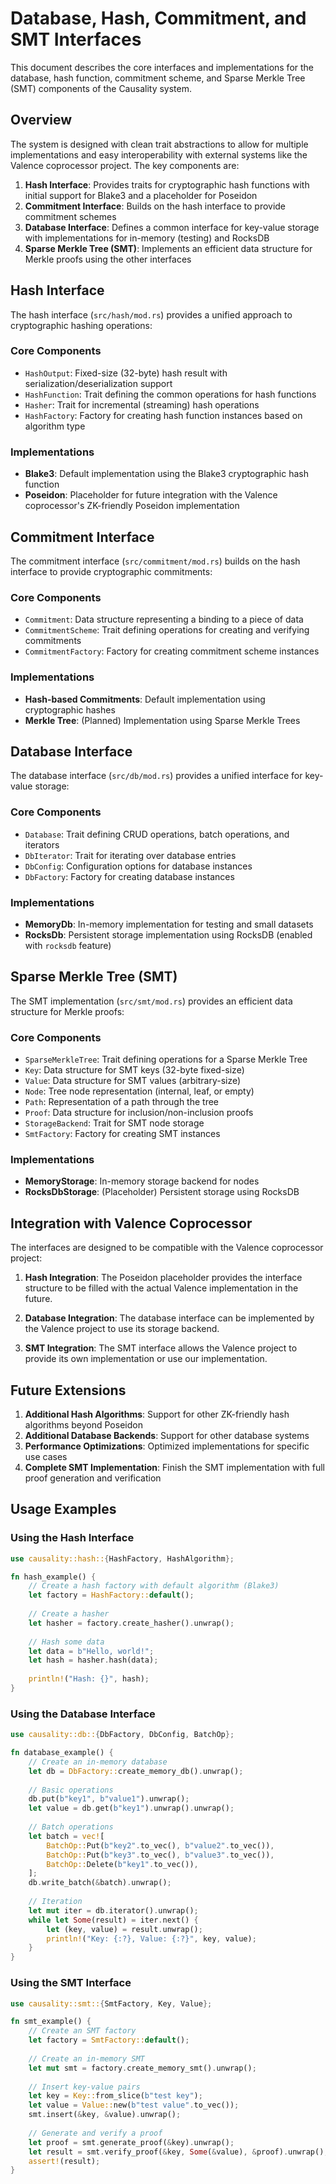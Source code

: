 # Database, Hash, Commitment, and SMT Interfaces

This document describes the core interfaces and implementations for the database, hash function, commitment scheme, and Sparse Merkle Tree (SMT) components of the Causality system.

## Overview

The system is designed with clean trait abstractions to allow for multiple implementations and easy interoperability with external systems like the Valence coprocessor project. The key components are:

1. **Hash Interface**: Provides traits for cryptographic hash functions with initial support for Blake3 and a placeholder for Poseidon
2. **Commitment Interface**: Builds on the hash interface to provide commitment schemes 
3. **Database Interface**: Defines a common interface for key-value storage with implementations for in-memory (testing) and RocksDB
4. **Sparse Merkle Tree (SMT)**: Implements an efficient data structure for Merkle proofs using the other interfaces

## Hash Interface

The hash interface (`src/hash/mod.rs`) provides a unified approach to cryptographic hashing operations:

### Core Components

* `HashOutput`: Fixed-size (32-byte) hash result with serialization/deserialization support
* `HashFunction`: Trait defining the common operations for hash functions
* `Hasher`: Trait for incremental (streaming) hash operations
* `HashFactory`: Factory for creating hash function instances based on algorithm type

### Implementations

* **Blake3**: Default implementation using the Blake3 cryptographic hash function
* **Poseidon**: Placeholder for future integration with the Valence coprocessor's ZK-friendly Poseidon implementation

## Commitment Interface

The commitment interface (`src/commitment/mod.rs`) builds on the hash interface to provide cryptographic commitments:

### Core Components

* `Commitment`: Data structure representing a binding to a piece of data
* `CommitmentScheme`: Trait defining operations for creating and verifying commitments
* `CommitmentFactory`: Factory for creating commitment scheme instances

### Implementations

* **Hash-based Commitments**: Default implementation using cryptographic hashes
* **Merkle Tree**: (Planned) Implementation using Sparse Merkle Trees

## Database Interface

The database interface (`src/db/mod.rs`) provides a unified interface for key-value storage:

### Core Components

* `Database`: Trait defining CRUD operations, batch operations, and iterators
* `DbIterator`: Trait for iterating over database entries
* `DbConfig`: Configuration options for database instances
* `DbFactory`: Factory for creating database instances

### Implementations

* **MemoryDb**: In-memory implementation for testing and small datasets
* **RocksDb**: Persistent storage implementation using RocksDB (enabled with `rocksdb` feature)

## Sparse Merkle Tree (SMT)

The SMT implementation (`src/smt/mod.rs`) provides an efficient data structure for Merkle proofs:

### Core Components

* `SparseMerkleTree`: Trait defining operations for a Sparse Merkle Tree
* `Key`: Data structure for SMT keys (32-byte fixed-size)
* `Value`: Data structure for SMT values (arbitrary-size)
* `Node`: Tree node representation (internal, leaf, or empty)
* `Path`: Representation of a path through the tree
* `Proof`: Data structure for inclusion/non-inclusion proofs
* `StorageBackend`: Trait for SMT node storage
* `SmtFactory`: Factory for creating SMT instances

### Implementations

* **MemoryStorage**: In-memory storage backend for nodes
* **RocksDbStorage**: (Placeholder) Persistent storage using RocksDB

## Integration with Valence Coprocessor

The interfaces are designed to be compatible with the Valence coprocessor project:

1. **Hash Integration**: The Poseidon placeholder provides the interface structure to be filled with the actual Valence implementation in the future.

2. **Database Integration**: The database interface can be implemented by the Valence project to use its storage backend.

3. **SMT Integration**: The SMT interface allows the Valence project to provide its own implementation or use our implementation.

## Future Extensions

1. **Additional Hash Algorithms**: Support for other ZK-friendly hash algorithms beyond Poseidon
2. **Additional Database Backends**: Support for other database systems
3. **Performance Optimizations**: Optimized implementations for specific use cases
4. **Complete SMT Implementation**: Finish the SMT implementation with full proof generation and verification

## Usage Examples

### Using the Hash Interface

```rust
use causality::hash::{HashFactory, HashAlgorithm};

fn hash_example() {
    // Create a hash factory with default algorithm (Blake3)
    let factory = HashFactory::default();
    
    // Create a hasher
    let hasher = factory.create_hasher().unwrap();
    
    // Hash some data
    let data = b"Hello, world!";
    let hash = hasher.hash(data);
    
    println!("Hash: {}", hash);
}
```

### Using the Database Interface

```rust
use causality::db::{DbFactory, DbConfig, BatchOp};

fn database_example() {
    // Create an in-memory database
    let db = DbFactory::create_memory_db().unwrap();
    
    // Basic operations
    db.put(b"key1", b"value1").unwrap();
    let value = db.get(b"key1").unwrap().unwrap();
    
    // Batch operations
    let batch = vec![
        BatchOp::Put(b"key2".to_vec(), b"value2".to_vec()),
        BatchOp::Put(b"key3".to_vec(), b"value3".to_vec()),
        BatchOp::Delete(b"key1".to_vec()),
    ];
    db.write_batch(&batch).unwrap();
    
    // Iteration
    let mut iter = db.iterator().unwrap();
    while let Some(result) = iter.next() {
        let (key, value) = result.unwrap();
        println!("Key: {:?}, Value: {:?}", key, value);
    }
}
```

### Using the SMT Interface

```rust
use causality::smt::{SmtFactory, Key, Value};

fn smt_example() {
    // Create an SMT factory
    let factory = SmtFactory::default();
    
    // Create an in-memory SMT
    let mut smt = factory.create_memory_smt().unwrap();
    
    // Insert key-value pairs
    let key = Key::from_slice(b"test key");
    let value = Value::new(b"test value".to_vec());
    smt.insert(&key, &value).unwrap();
    
    // Generate and verify a proof
    let proof = smt.generate_proof(&key).unwrap();
    let result = smt.verify_proof(&key, Some(&value), &proof).unwrap();
    assert!(result);
} 